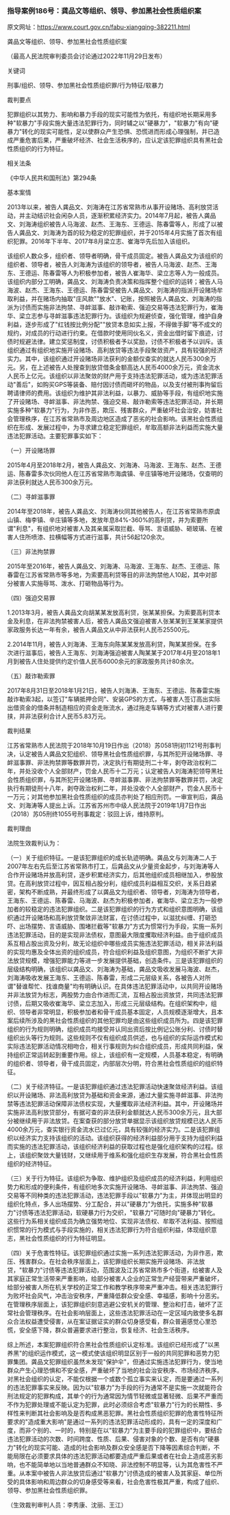 ### 指导案例186号：龚品文等组织、领导、参加黑社会性质组织案
原文网址：https://www.court.gov.cn/fabu-xiangqing-382211.html

龚品文等组织、领导、参加黑社会性质组织案

（最高人民法院审判委员会讨论通过2022年11月29日发布）

关键词

刑事/组织、领导、参加黑社会性质组织罪/行为特征/软暴力

裁判要点

犯罪组织以其势力、影响和暴力手段的现实可能性为依托，有组织地长期采用多种"软暴力"手段实施大量违法犯罪行为，同时辅之以"硬暴力"，"软暴力"有向"硬暴力"转化的现实可能性，足以使群众产生恐惧、恐慌进而形成心理强制，并已造成严重危害后果，严重破坏经济、社会生活秩序的，应认定该犯罪组织具有黑社会性质组织的行为特征。

相关法条

《中华人民共和国刑法》第294条

基本案情

2013年以来，被告人龚品文、刘海涛在江苏省常熟市从事开设赌场、高利放贷活动，并主动结识社会闲杂人员，逐渐积累经济实力。2014年7月起，被告人龚品文、刘海涛组织被告人马海波、赵杰、王海东、王德运、陈春雷等人，形成了以被告人龚品文、刘海涛为首的较为稳定的犯罪组织，并于2015年4月实施了首次有组织犯罪。2016年下半年、2017年8月梁立志、崔海华先后加入该组织。

该组织人数众多，组织者、领导者明确，骨干成员固定。被告人龚品文为该组织的组织者、领导者，被告人刘海涛为该组织的领导者，被告人马海波、赵杰、王海东、王德运、陈春雷等人为积极参加者，被告人崔海华、梁立志等人为一般成员。该组织内部分工明确，龚品文、刘海涛负责决策和指挥整个组织的运转；被告人马海波、赵杰、王海东、王德运、陈春雷受被告人龚品文、刘海涛的指派开设赌场牟取利益，并在赌场内抽取"庄风款""放水"、记账，按照被告人龚品文、刘海涛的指派为讨债而实施非法拘禁、寻衅滋事、敲诈勒索、强迫交易等违法犯罪行为，崔海华、梁立志参与寻衅滋事违法犯罪行为。该组织为规避侦查，强化管理，维护自身利益，逐步形成了"红钱按比例分配""放贷本息如实上报，不得做手脚"等不成文的规约，对成员的行动进行约束。在借款时使用同伙名义，资金出借时留下痕迹，讨债时规避法律。建立奖惩制度，讨债积极者予以奖励，讨债不积极者予以训斥。该组织通过有组织地实施开设赌场、高利放贷等违法手段聚敛资产，具有较强的经济实力。其中，该组织通过开设赌场非法获利的金额仅查实的就达人民币300余万元。另，在上述被告人处搜查到放贷借条金额高达人民币4000余万元，资金流水人民币上亿元。该组织以非法聚敛的财产用于支持违法犯罪活动，或为违法犯罪活动"善后"，如购买GPS等装备、赔付因讨债而砸坏的物品，以及支付被刑事拘留后聘请律师的费用。该组织为维护其非法利益，以暴力、威胁等手段，有组织地实施了开设赌场、寻衅滋事、非法拘禁、强迫交易、敲诈勒索等违法犯罪活动，并长期实施多种"软暴力"行为，为非作恶，欺压、残害群众，严重破坏社会治安，妨害社会管理秩序，在江苏省常熟市及周边地区造成了恶劣的社会影响。该黑社会性质组织在形成、发展过程中，为寻求建立稳定犯罪组织，牟取高额非法利益而实施大量违法犯罪活动。主要犯罪事实如下：

（一）开设赌场罪

2015年4月至2018年2月，被告人龚品文、刘海涛、马海波、王海东、赵杰、王德运、陈春雷多次伙同他人在江苏省常熟市海虞镇、辛庄镇等地开设赌场，仅查明的非法获利就达人民币300余万元。

（二）寻衅滋事罪

2014年至2018年，被告人龚品文、刘海涛伙同其他被告人，在江苏省常熟市原虞山镇、梅李镇、辛庄镇等多地，发放年息84%-360%的高利贷，并为索要所谓"利息"，有组织地对被害人及其亲属采取拦截、辱骂、言语威胁、砸玻璃、在被害人住所喷漆、拉横幅等方式进行滋事，共计56起120余次。

（三）非法拘禁罪

2015年至2016年，被告人龚品文、刘海涛、马海波、王海东、赵杰、王德运、陈春雷在江苏省常熟市等多地，为索要高利贷等目的非法拘禁他人10起，其中对部分被害人实施辱骂、泼水、打砸物品等行为。

（四）强迫交易罪

1.2013年3月，被告人龚品文向胡某某发放高利贷，张某某担保。为索要高利贷本金及利息，在非法拘禁被害人后，被告人龚品文强迫被害人张某某到王某某家提供家政服务长达一年有余，被告人龚品文从中非法获利人民币25500元。

2.2014年11月，被告人刘海涛、王海东向陈某某发放高利贷，陶某某担保。在多次进行滋事后，被告人王海东、刘海涛强迫被害人陶某某于2017年4月至2018年1月到被告人住处提供约定价值人民币6000余元的家政服务共计80余次。

（五）敲诈勒索罪

2017年8月31日至2018年1月21日，被告人刘海涛、王海东、王德运、陈春雷实施敲诈勒索3起，以签订"车辆抵押合同"、安装GPS的方式，与被害人签订高出实际出借资金的借条并制造相应的资金走账流水，通过拖走车辆等方式对被害人进行要挟，并非法获利合计人民币5.83万元。

裁判结果

江苏省常熟市人民法院于2018年10月19日作出（2018）苏0581刑初1121号刑事判决，认定被告人龚品文犯组织、领导黑社会性质组织罪，与其所犯开设赌场罪、寻衅滋事罪、非法拘禁罪等数罪并罚，决定执行有期徒刑二十年，剥夺政治权利二年，并处没收个人全部财产，罚金人民币十二万元；认定被告人刘海涛犯领导黑社会性质组织罪，与其所犯开设赌场罪、寻衅滋事罪、非法拘禁罪等数罪并罚，决定执行有期徒刑十八年，剥夺政治权利二年，并处没收个人全部财产，罚金人民币十一万元；对其他参加黑社会性质组织的成员亦判处了相应刑罚。一审宣判后，龚品文、刘海涛等人提出上诉。江苏省苏州市中级人民法院于2019年1月7日作出（2018）苏05刑终1055号刑事裁定：驳回上诉，维持原判。

裁判理由

法院生效裁判认为：

（一）关于组织特征。一是该犯罪组织的成长轨迹明确。龚品文与刘海涛二人于2007年左右先后至江苏省常熟市打工，后龚品文从少量资金起步，与刘海涛等人合作开设赌场并放高利贷，逐步积累经济实力，后其他组织成员相继加入，参股放贷。在高利放贷过程中，因互相占股分利，组织成员利益相互交织，关系日趋紧密，架构不断成熟，并最终形成了以龚品文为组织者、领导者，刘海涛为领导者，王海东、王德运、陈春雷、马海波、赵杰为积极参加者，崔海华、梁立志为一般参加者的较稳定的违法犯罪组织。二是该犯罪组织的行为方式和组织意图明确，该组织通过开设赌场和高利放贷聚敛非法财富，在讨债过程中，以滋扰纠缠、打砸恐吓、出场摆势、言语威胁、围堵拦截等"软暴力"方式为惯常行为手段，实施一系列违法犯罪活动，目的是实现非法债权，意图最大限度攫取经济利益。由于组织成员系互相占股出资及分利，故无论组织中哪些成员实施违法犯罪活动，相关非法利益的实现均惠及全体出资的组织成员，符合组织利益及组织意图，为组织不断扩大非法放贷规模，增强犯罪能力等进一步发展提供基础，创造条件。三是该犯罪组织的层级结构明确，该组织以龚品文、刘海涛为基础，龚品文吸收发展马海波、赵杰，刘海涛吸收发展王海东、王德运、陈春雷，形成二元层级关系，各被告人对所谓"替谁帮忙、找谁商量"均有明确认识。在具体违法犯罪活动中，以共同开设赌场并非法放贷为标志，两股势力由合作进而汇流，互相占股出资放贷，共同违法犯罪讨债，后期又吸收崔海华、梁立志加入，形成三元层级结构。在组织架构中，组织、领导者非常明显，积极参加者和骨干成员基本固定，人员规模逐渐增大，且本案后续所涉及的黑社会性质组织的其他犯罪均是由这些组织成员所为。四是该犯罪组织的行为规则明确，组织成员均接受并认同出资后按比例记公账分利、讨债时替组织出头等行为规则。这些规则不仅有组织成员供述，也与组织的实际运作模式和实际违法犯罪活动情况相吻合，相关行事规则为纠合组织成员，形成共同利益，保持组织正常运转起到重要作用。综上，该组织有一定规模，人员基本稳定，有明确的组织者、领导者，骨干成员固定，内部层次分明，符合黑社会性质组织的组织特征。

（二）关于经济特征。一是该犯罪组织通过违法犯罪活动快速聚敛经济利益。该组织以开设赌场、非法高利放贷为基础和资金来源，通过大量实施寻衅滋事、非法拘禁等违法犯罪活动保障非法债权实现，大量攫取非法经济利益。其中，开设赌场并实施非法高利放贷部分，有据可查的非法获利金额就达人民币300余万元，且大部分被继续用于非法放贷。在案查获的部分放贷单据显示该组织放贷规模已达人民币4000余万元，查实银行资金流水已过亿元，具有较强的经济实力。二是该犯罪组织以经济实力支持该组织的活动。该组织获得的经济利益部分用于支持为组织利益而实施的违法犯罪活动，该组织经济利益的获取过程也是强化组织架构的过程。综上，该组织聚敛大量钱财，又继续用于维系和强化组织生存发展，符合黑社会性质组织的经济特征。

（三）关于行为特征。该组织为争取、维护组织及组织成员的经济利益，利用组织势力和形成的便利条件，有组织地多次实施开设赌场、寻衅滋事、非法拘禁、强迫交易等不同种类的违法犯罪活动，违法犯罪手段以"软暴力"为主，并体现出明显的组织化特点，多人出场摆势、分工配合，并以"硬暴力"为依托，实施多种"软暴力"讨债等违法犯罪活动，软硬暴力行为交织，"软暴力"可随时向"硬暴力"转化。这些行为系相关组织成员为确立强势地位、实现非法债权、牟取不法利益、按照组织惯常的行为模式与手段实施的，相关违法犯罪行为符合组织利益，体现组织意志，黑社会性质组织的行为特征明显。

（四）关于危害性特征。该犯罪组织通过实施一系列违法犯罪活动，为非作恶，欺压、残害群众。在社会秩序层面上，该犯罪组织长期实施开设赌场、非法放贷，"软暴力"讨债等违法犯罪活动，范围波及江苏省常熟市多个街道，给被害人及其家庭正常生活带来严重影响，给部分被害人企业的正常生产经营带来严重破坏，给部分被害人所在机关学校的正常工作和教学秩序带来严重冲击。相关违法犯罪行为败坏社会风气，冲击治安秩序，严重降低群众安全感、幸福感，影响十分恶劣。在管理秩序层面上，该犯罪组织刻意逃避公安机关的管理、整治和打击，破坏了正常社会管理秩序。在社会影响层面上，这些违法犯罪活动在一定区域内致使多名群众合法权益遭受侵害，从在案证据证实的群众切身感受看，群众普遍感觉心里恐慌，安全感下降，群众普遍要求进行整治，恢复经济、社会生活秩序。

综上所述，本案犯罪组织符合黑社会性质组织认定标准。该组织已经形成了"以黑养黑"的组织运作模式，这一模式使该组织明显区别于一般的共同犯罪和恶势力犯罪集团。龚品文犯罪组织虽然未发现"保护伞"，但通过实施违法犯罪行为，使当地群众产生心理恐惧和不安全感，严重破坏了当地的社会治安秩序、市场经济秩序。对黑社会组织的认定，不能仅根据一个或数个孤立事实来认定，而是要通过一系列的违法犯罪事实来反映。因为以"软暴力"为手段的行为通常不是实施一次就能符合刑法规定的犯罪构成，其单个的行为通常因为情节轻微或显著轻微、后果不严重而不作为犯罪处理或不能认定为犯罪，此时必须综合考虑"软暴力"行为的长期性、多样性来判断其社会影响及是否构成黑恶犯罪。黑社会性质组织犯罪的危害性特征所要求的"造成重大影响"是通过一系列的违法犯罪活动形成的，具有一定的深度和广度，而非个别的、一时的，特别是在以"软暴力"为主要手段的犯罪组织中，要结合违法犯罪活动的次数、时间跨度、性质、后果、侵害对象的个数、是否有向"硬暴力"转化的现实可能、造成的社会影响及群众安全感是否下降等因素综合判断，不能局限在必须要求具体的违法犯罪活动都要造成严重后果或者在社会上造成恶劣影响，也不能简单地以当地普通群众不知晓、非法控制不明显等，认为其危害性不严重。从本案中被告人非法放贷后通过"软暴力"讨债造成的被害人及其家庭、单位所受的具体影响和周边群众的切身感受等来看，社会危害性极其严重，构成了组织、领导、参加黑社会性质组织罪。

（生效裁判审判人员：李秀康、沈丽、王江）
